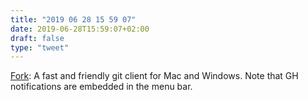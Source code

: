 ```yaml
---
title: "2019 06 28 15 59 07"
date: 2019-06-28T15:59:07+02:00
draft: false
type: "tweet"
---
```

[Fork](https://git-fork.com): A fast and friendly git client for Mac and Windows. Note that GH notifications are embedded in the menu bar.
